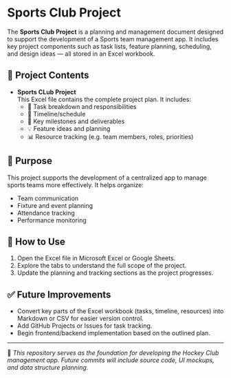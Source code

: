 # Sports Club Project

The **Sports Club Project** is a planning and management document designed to support the development of a Sports team management app. It includes key project components such as task lists, feature planning, scheduling, and design ideas — all stored in an Excel workbook.

## 📁 Project Contents

- **Sports CLub Project**  
  This Excel file contains the complete project plan. It includes:
  - 📝 Task breakdown and responsibilities
  - 📅 Timeline/schedule
  - 🎯 Key milestones and deliverables
  - 💡 Feature ideas and planning
  - 📊 Resource tracking (e.g. team members, roles, priorities)

## 📌 Purpose

This project supports the development of a centralized app to manage sports teams more effectively. It helps organize:
- Team communication
- Fixture and event planning
- Attendance tracking
- Performance monitoring

## 🧠 How to Use

1. Open the Excel file in Microsoft Excel or Google Sheets.
2. Explore the tabs to understand the full scope of the project.
3. Update the planning and tracking sections as the project progresses.

## ✅ Future Improvements

- Convert key parts of the Excel workbook (tasks, timeline, resources) into Markdown or CSV for easier version control.
- Add GitHub Projects or Issues for task tracking.
- Begin frontend/backend implementation based on the outlined plan.

---

📌 *This repository serves as the foundation for developing the Hockey Club management app. Future commits will include source code, UI mockups, and data structure planning.*

